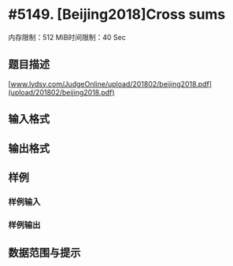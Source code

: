 # #5149. [Beijing2018]Cross sums

内存限制：512 MiB时间限制：40 Sec

## 题目描述

 [www.lydsy.com/JudgeOnline/upload/201802/beijing2018.pdf](upload/201802/beijing2018.pdf)

## 输入格式

## 输出格式

## 样例

### 样例输入

### 样例输出

## 数据范围与提示
